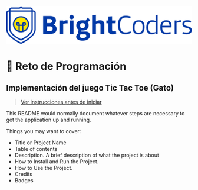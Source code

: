 ![BrightCoders Logo](img/logo.png)

# 🥷 Reto de Programación
## Implementación del juego Tic Tac Toe (Gato)

> [Ver instrucciones antes de iniciar](./instructions.md)

This README would normally document whatever steps are necessary to get the application up and running.

Things you may want to cover:

- Title or Project Name
- Table of contents
- Description. A brief description of what the project is about
- How to Install and Run the Project.
- How to Use the Project.
- Credits
- Badges
